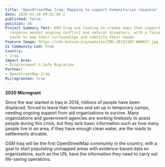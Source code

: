 ```yaml
---
title: 'OpenStreetMap Iraq: Mapping to support humanitarian response'
date: 2020-01-20 09:51:00 Z
published: false
position: 46
Project Summary Text: OSM Iraq are looking to create maps that support humanitarian
  response amidst ongoing conflict and natural disasters, with a focus on training
  youth to map their surroundings and identify their needs.
Feature Image: https://cdn.hotosm.org/website/IMG-20191107-WA0017.jpg
Is Community-Led: true
Country:
- Iraq
Impact Area:
- Displacement & Safe Migration
Partner:
- OpenStreetMap Iraq
Micrograntee: true
---
```


**2020 Microgrant**

Since the war started in Iraq in 2014, millions of people have been displaced, forced to leave their homes and set up in temporary camps, needing ongoing support from aid organizations to survive. Many organizations and government agencies are working tirelessly to assist people during this crisis, but they lack basic information such as how many people live in an area, if they have enough clean water, are the roads to settlements drivable.
 
OSM Iraq will be the first OpenStreetMap community in the country, with a goal to start populating unmapped areas with evidence-based data so organizations, such as the UN, have the information they need to carry out life-saving operations.
